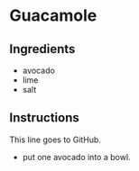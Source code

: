 # Guacamole

## Ingredients

* avocado
* lime
* salt

## Instructions

This line goes to GitHub.

* put one avocado into a bowl.

